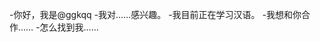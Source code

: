 -你好，我是@ggkqq
-我对……感兴趣。
-我目前正在学习汉语。
-我想和你合作……
-怎么找到我……

<!---
Ggkqq/ggkqq是一个特殊的存储库，因为它的'README. MDD（这个文件）出现在你的GitHub配置文件中。
您可以单击预览链接查看更改。
--->
